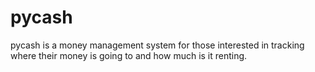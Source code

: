 # pycash

pycash is a money management system for those interested in tracking where their money is going to and how much is it renting.
